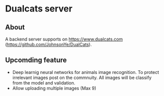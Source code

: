 # Dualcats server

## About
A backend server supports on https://www.dualcats.com (https://github.com/JohnsonYe/DualCats).

## Upcomding feature
- Deep learnig neural networks for animals image recognition. To protect irrelevant images post on the commnuity. All images will be classify from the model and validation.
- Allow uploading multiple images (Max 9)
